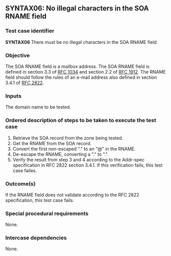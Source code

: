 ## SYNTAX06: No illegal characters in the SOA RNAME field

### Test case identifier
**SYNTAX06** There must be no illegal characters in the SOA RNAME field

### Objective

The SOA RNAME field is a mailbox address. The SOA RNAME field is defined
in section 3.3 of [RFC 1034](http://www.ietf.org/rfc/rfc1034.txt) and
section 2.2 of [RFC 1912](http://www.ietf.org/rfc/rfc1912.txt). The RNAME
field should follow the rules of an e-mail address also defined in section
3.4.1 of [RFC 2822](http://tools.ietf.org/html/rfc2822#section-3.4).

### Inputs

The domain name to be tested.

### Ordered description of steps to be taken to execute the test case

1. Retrieve the SOA record from the zone being tested.
2. Get the RNAME from the SOA record.
3. Convert the first non-escaped "." to an "@" in the RNAME.
4. De-escape the RNAME, converting a "\." to ".".
5. Verify the result from step 3 and 4 according to the Addr-spec
   specification in RFC 2822 section 3.4.1. If this verification fails,
   this test case failes.

### Outcome(s)

If the RNAME field does not validate according to the RFC 2822 specification,
this test case fails.

### Special procedural requirements

None.

### Intercase dependencies

None.
